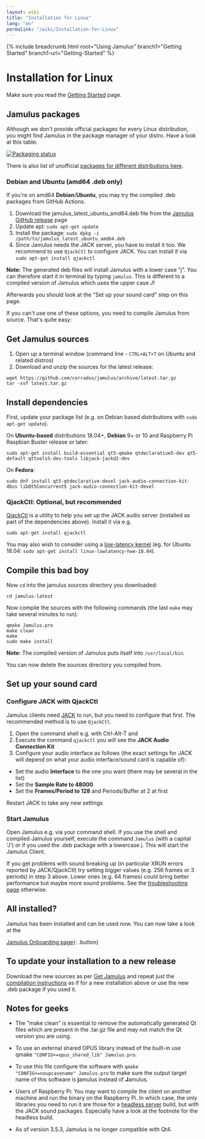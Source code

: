 ```yaml
---
layout: wiki
title: "Installation for Linux"
lang: "en"
permalink: "/wiki/Installation-for-Linux"
---
```


{% include breadcrumb.html root="Using Jamulus" branch1="Getting Started" branch1-url="Getting-Started" %}

# Installation for Linux
Make sure you read the [Getting Started](Getting-Started) page.

## Jamulus packages

Although we don't provide official packages for every Linux distribution, you might find Jamulus in the package manager of your distro. Have a look at this table:

[![Packaging status](https://repology.org/badge/vertical-allrepos/jamulus.svg)](https://repology.org/project/jamulus/versions)

There is also list of unofficial [packages for different distributions here](https://github.com/corrados/jamulus/issues/223).

### Debian and Ubuntu (amd64 .deb only)

If you're on amd64 **Debian**/**Ubuntu**, you may try the compiled .deb packages from GitHub Actions.

1. Download the jamulus_latest_ubuntu_amd64.deb file from the [Jamulus GitHub release](https://github.com/corrados/jamulus/releases/tag/latest) page
1. Update apt: `sudo apt-get update`
1. Install the package: `sudo dpkg -i /path/to/jamulus_latest_ubuntu_amd64.deb`
1. Since Jamulus needs the JACK server, you have to install it too. We recommend to use `QjackCtl` to configure JACK. You can install it via `sudo apt-get install qjackctl`

**Note:** The generated deb files will install Jamulus with a lower case "j". You can therefore start it in terminal by typing `jamulus`. This is different to a compiled version of Jamulus which uses the upper case *J*!

Afterwards you should look at the "Set up your sound card" step on this page.

If you can't use one of these options, you need to compile Jamulus from source. That's quite easy:

## Get Jamulus sources

1. Open up a terminal window (command line - `CTRL+ALT+T` on Ubuntu and related distros)
1. Download and unzip the sources for the latest release:
```shell
wget https://github.com/corrados/jamulus/archive/latest.tar.gz
tar -xvf latest.tar.gz
```


## Install dependencies

First, update your package list (e.g. on Debian based distributions with `sudo apt-get update`).

On **Ubuntu-based** distributions 18.04+, **Debian** 9+ or 10 and Raspberry Pi Raspbian Buster release or later:

```shell
sudo apt-get install build-essential qt5-qmake qtdeclarative5-dev qt5-default qttools5-dev-tools libjack-jackd2-dev
```

On **Fedora**:

```shell
sudo dnf install qt5-qtdeclarative-devel jack-audio-connection-kit-dbus libQt5Concurrent5 jack-audio-connection-kit-devel
```

### QjackCtl: Optional, but recommended

[QjackCtl](https://qjackctl.sourceforge.io) is a utility to help you set up the JACK audio server (installed as part of the dependencies above). Install it via e.g.

```shell
sudo apt-get install qjackctl
```

You may also wish to consider using a [low-latency kernel](https://help.ubuntu.com/community/UbuntuStudio/RealTimeKernel) (eg. for Ubuntu 18.04: `sudo apt-get install linux-lowlatency-hwe-18.04`).

## Compile this bad boy

Now `cd` into the jamulus sources directory you downloaded:

```shell
cd jamulus-latest
```
Now compile the sources with the following commands (the last `make` may take several minutes to run):

```shell
qmake Jamulus.pro
make clean
make
sudo make install
```
**Note:** The compiled version of Jamulus puts itself into `/usr/local/bin`. 

You can now delete the sources directory you compiled from.

## Set up your sound card

### Configure JACK with QjackCtl
Jamulus clients need [JACK](https://jackaudio.org/) to run, but you need to configure that first. The recommended method is to use `QjackCtl`.
1. Open the command shell e.g. with Ctrl-Alt-T and
1. Execute the command `qjackctl` you will see the **JACK Audio Connection Kit**
2. Configure your audio interface as follows (the exact settings for JACK will depend on what your audio interface/sound card is capable of):

- Set the audio **Interface** to the one you want (there may be several in the list)
- Set the **Sample Rate to 48000**
- Set the **Frames/Period to 128** and Periods/Buffer at 2 at first

Restart JACK to take any new settings

### Start Jamulus

Open Jamulus e.g. via your command shell. If you use the shell and compiled Jamulus yourself, execute the command `Jamulus` (with a capital 'J') or if you used the .deb package with a lowercase j. This will start the Jamulus Client.

If you get problems with sound breaking up (in particular XRUN errors reported by JACK/QjackCtl) try setting bigger values (e.g. 256 frames or 3 periods) in step 3 above. Lower ones (e.g. 64 frames) could bring better performance but maybe more sound problems. See the [troubleshooting page](Client-Troubleshooting) otherwise.

## All installed?

Jamulus has been installed and can be used now. You can now take a look at the

[Jamulus Onboarding page](Onboarding){: .button}

## To update your installation to a new release

Download the new sources as per [Get Jamulus](Installation-for-Linux#get-jamulus-sources) and repeat just the [compilation instructions](Installation-for-Linux#compile-this-bad-boy) as if for a new installation above or use the new .deb package if you used it.

## Notes for geeks

* The "make clean" is essential to remove the automatically generated Qt files which are present in the .tar.gz file and may not match the Qt version you are using.

* To use an external shared OPUS library instead of the built-in use qmake `"CONFIG+=opus_shared_lib" Jamulus.pro`.

* To use this file configure the software with `qmake "CONFIG+=noupcasename" Jamulus.pro` to make sure the output target name of this software is **j**amulus instead of **J**amulus.

* Users of Raspberry Pi: You may want to compile the client on another machine and run the binary on the Raspberry Pi. In which case, the only libraries you need to run it are those for a [headless server](Server-Linux#running-a-headless-server) build, but _with_ the JACK sound packages. Especially have a look at the footnote for the headless build.

* As of version 3.5.3, Jamulus is no longer compatible with Qt4.
